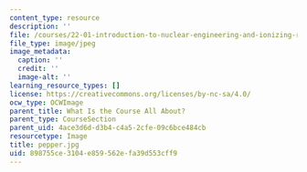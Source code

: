 ```yaml
---
content_type: resource
description: ''
file: /courses/22-01-introduction-to-nuclear-engineering-and-ionizing-radiation-fall-2016/898755ce3104e859562efa39d553cff9_pepper.jpg
file_type: image/jpeg
image_metadata:
  caption: ''
  credit: ''
  image-alt: ''
learning_resource_types: []
license: https://creativecommons.org/licenses/by-nc-sa/4.0/
ocw_type: OCWImage
parent_title: What Is the Course All About?
parent_type: CourseSection
parent_uid: 4ace3d6d-d3b4-c4a5-2cfe-09c6bce484cb
resourcetype: Image
title: pepper.jpg
uid: 898755ce-3104-e859-562e-fa39d553cff9
---
```

